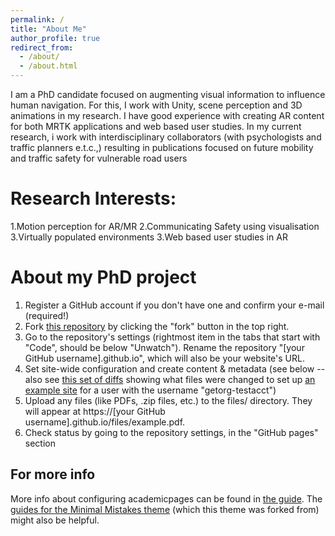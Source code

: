 ```yaml
---
permalink: /
title: "About Me"
author_profile: true
redirect_from: 
  - /about/
  - /about.html
---
```


I am a PhD candidate focused on augmenting visual information to influence human navigation. For this, I work with Unity, scene perception and 3D animations in my research. I have good experience with creating AR content for both MRTK applications and web based user studies. In my current research, i work with interdisciplinary collaborators (with psychologists and traffic planners e.t.c.,) resulting in publications focused on future mobility and traffic safety for vulnerable road users



Research Interests:
======
1.Motion perception for AR/MR 
2.Communicating Safety using visualisation
3.Virtually populated environments
3.Web based user studies in AR 



About my PhD project
======
1. Register a GitHub account if you don't have one and confirm your e-mail (required!)
1. Fork [this repository](https://github.com/academicpages/academicpages.github.io) by clicking the "fork" button in the top right. 
1. Go to the repository's settings (rightmost item in the tabs that start with "Code", should be below "Unwatch"). Rename the repository "[your GitHub username].github.io", which will also be your website's URL.
1. Set site-wide configuration and create content & metadata (see below -- also see [this set of diffs](http://archive.is/3TPas) showing what files were changed to set up [an example site](https://getorg-testacct.github.io) for a user with the username "getorg-testacct")
1. Upload any files (like PDFs, .zip files, etc.) to the files/ directory. They will appear at https://[your GitHub username].github.io/files/example.pdf.  
1. Check status by going to the repository settings, in the "GitHub pages" section



For more info
------
More info about configuring academicpages can be found in [the guide](https://academicpages.github.io/markdown/). The [guides for the Minimal Mistakes theme](https://mmistakes.github.io/minimal-mistakes/docs/configuration/) (which this theme was forked from) might also be helpful.
